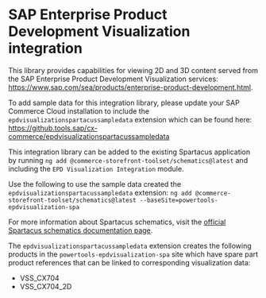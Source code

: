 # SAP Enterprise Product Development Visualization integration

This library provides capabilities for viewing 2D and 3D content served from the SAP Enterprise Product Development Visualization services:
<https://www.sap.com/sea/products/enterprise-product-development.html>.

To add sample data for this integration library, please update your SAP Commerce Cloud installation to include the `epdvisualizationspartacussampledata` extension which can be found here:
<https://github.tools.sap/cx-commerce/epdvisualizationspartacussampledata>

This integration library can be added to the existing Spartacus application by running `ng add @commerce-storefront-toolset/schematics@latest` and including the `EPD Visualization Integration` module.

Use the following to use the sample data created the `epdvisualizationspartacussampledata` extension:
`ng add @commerce-storefront-toolset/schematics@latest --baseSite=powertools-epdvisualization-spa`

For more information about Spartacus schematics, visit the [official Spartacus schematics documentation page](https://sap.github.io/spartacus-docs/schematics/).

The `epdvisualizationspartacussampledata` extension creates the following products in the `powertools-epdvisualization-spa` site which have spare part product references that can be linked to corresponding visualization data:

- VSS_CX704
- VSS_CX704_2D
